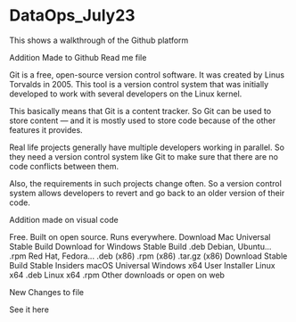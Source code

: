 # DataOps_July23 
This shows a walkthrough of the Github platform

Addition Made to Github Read me file

Git is a free, open-source version control software. It was created by Linus Torvalds in 2005. This tool is a version control system that was initially developed to work with several developers on the Linux kernel.

This basically means that Git is a content tracker. So Git can be used to store content — and it is mostly used to store code because of the other features it provides.

Real life projects generally have multiple developers working in parallel. So they need a version control system like Git to make sure that there are no code conflicts between them.

Also, the requirements in such projects change often. So a version control system allows developers to revert and go back to an older version of their code.

Addition made on visual code 

Free. Built on open source. Runs everywhere. Download Mac Universal Stable Build Download for Windows Stable Build .deb Debian, Ubuntu... .rpm Red Hat, Fedora... .deb (x86) .rpm (x86) .tar.gz (x86) Download Stable Build Stable Insiders macOS Universal Windows x64 User Installer Linux x64 .deb Linux x64 .rpm Other downloads or open on web


New Changes to file 

See it here